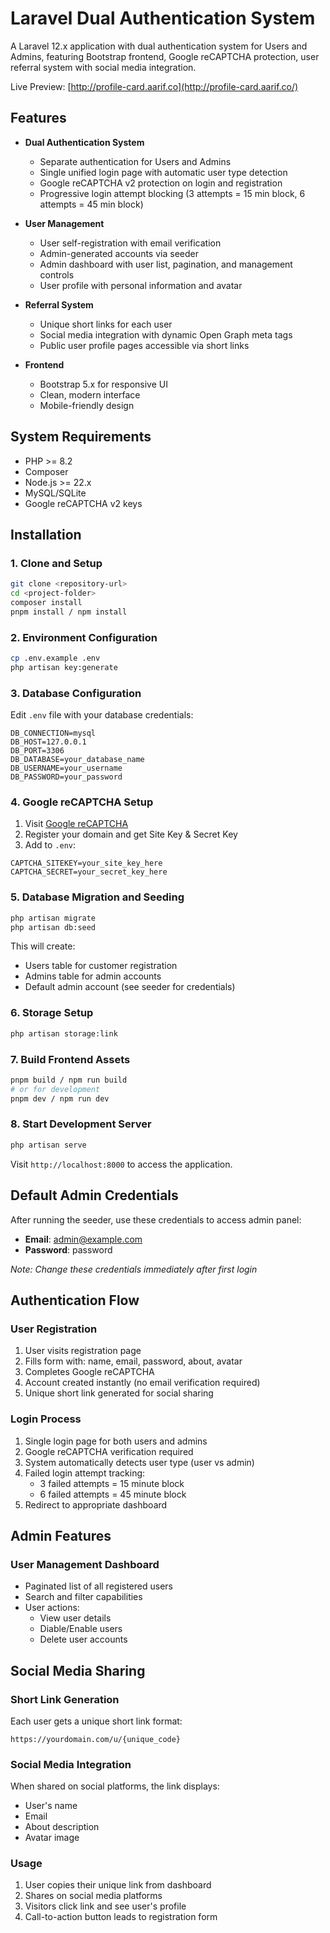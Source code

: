 # Laravel Dual Authentication System

A Laravel 12.x application with dual authentication system for Users and Admins, featuring Bootstrap frontend, Google reCAPTCHA protection, user referral system with social media integration.

Live Preview: [http://profile-card.aarif.co](http://profile-card.aarif.co/)

## Features

- **Dual Authentication System**
  - Separate authentication for Users and Admins
  - Single unified login page with automatic user type detection
  - Google reCAPTCHA v2 protection on login and registration
  - Progressive login attempt blocking (3 attempts = 15 min block, 6 attempts = 45 min block)

- **User Management**
  - User self-registration with email verification
  - Admin-generated accounts via seeder
  - Admin dashboard with user list, pagination, and management controls
  - User profile with personal information and avatar

- **Referral System**
  - Unique short links for each user
  - Social media integration with dynamic Open Graph meta tags
  - Public user profile pages accessible via short links

- **Frontend**
  - Bootstrap 5.x for responsive UI
  - Clean, modern interface
  - Mobile-friendly design

## System Requirements

- PHP >= 8.2
- Composer
- Node.js >= 22.x
- MySQL/SQLite
- Google reCAPTCHA v2 keys

## Installation

### 1. Clone and Setup

```bash
git clone <repository-url>
cd <project-folder>
composer install
pnpm install / npm install
```

### 2. Environment Configuration

```bash
cp .env.example .env
php artisan key:generate
```

### 3. Database Configuration

Edit `.env` file with your database credentials:

```env
DB_CONNECTION=mysql
DB_HOST=127.0.0.1
DB_PORT=3306
DB_DATABASE=your_database_name
DB_USERNAME=your_username
DB_PASSWORD=your_password
```

### 4. Google reCAPTCHA Setup

1. Visit [Google reCAPTCHA](https://www.google.com/recaptcha/)
2. Register your domain and get Site Key & Secret Key
3. Add to `.env`:

```env
CAPTCHA_SITEKEY=your_site_key_here
CAPTCHA_SECRET=your_secret_key_here
```

### 5. Database Migration and Seeding

```bash
php artisan migrate
php artisan db:seed
```

This will create:
- Users table for customer registration
- Admins table for admin accounts
- Default admin account (see seeder for credentials)

### 6. Storage Setup

```bash
php artisan storage:link
```

### 7. Build Frontend Assets

```bash
pnpm build / npm run build
# or for development
pnpm dev / npm run dev
```

### 8. Start Development Server

```bash
php artisan serve
```

Visit `http://localhost:8000` to access the application.

## Default Admin Credentials

After running the seeder, use these credentials to access admin panel:

- **Email**: admin@example.com
- **Password**: password

*Note: Change these credentials immediately after first login*

## Authentication Flow

### User Registration
1. User visits registration page
2. Fills form with: name, email, password, about, avatar
3. Completes Google reCAPTCHA
4. Account created instantly (no email verification required)
5. Unique short link generated for social sharing

### Login Process
1. Single login page for both users and admins
2. Google reCAPTCHA verification required
3. System automatically detects user type (user vs admin)
4. Failed login attempt tracking:
   - 3 failed attempts = 15 minute block
   - 6 failed attempts = 45 minute block
5. Redirect to appropriate dashboard

## Admin Features

### User Management Dashboard
- Paginated list of all registered users
- Search and filter capabilities
- User actions:
  - View user details
  - Diable/Enable users
  - Delete user accounts


## Social Media Sharing

### Short Link Generation
Each user gets a unique short link format:
```
https://yourdomain.com/u/{unique_code}
```

### Social Media Integration
When shared on social platforms, the link displays:
- User's name
- Email
- About description
- Avatar image

### Usage
1. User copies their unique link from dashboard
2. Shares on social media platforms
3. Visitors click link and see user's profile
4. Call-to-action button leads to registration form
